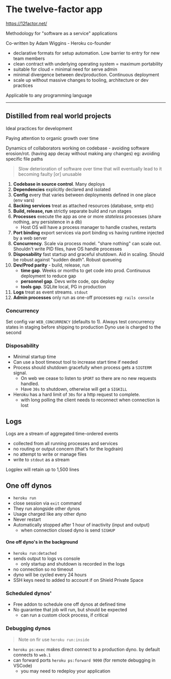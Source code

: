 # The twelve-factor app

https://12factor.net/

Methodology for "software as a service" applications

Co-written by Adam Wiggins - Heroku co-founder

- declarative formats for setup automation. Low barrier to entry for new team members
- clean contract with underlying operating system = maximum portability
- suitable for cloud = minimal need for serve admin
- minimal divergence between dev/production. Continuous deployment
- scale up without massive changes to tooling, architecture or dev practices

Applicable to any programming language

---

## Distilled from real world projects

Ideal practices for development

Paying attention to organic growth over time

Dynamics of collaborators working on codebase - avoiding software erosion/rot. (having app decay without making any changes) eg: avoiding specific file paths

> Slow deterioration of software over time that will eventually lead to it becoming faulty [or] unusable

1. **Codebase in source control**. Many deploys
2. **Dependencies** explicitly declared and isolated
3. **Config** every that varies between deployments defined in one place (env vars)
4. **Backing services** treat as attached resources (database, smtp etc)
5. **Build, release, run** strictly separate build and run stages
6. **Processes** execute the app as one or more _stateless_ processes (share nothing, any persistence in a db)
   - Host OS will have a process manager to handle crashes, restarts
7. **Port binding** export services via port binding vs having runtime injected by a web server
8. **Concurrency**. Scale via process model. "share nothing" can scale out. Shouldn't write PID files, have OS handle processes
9. **Disposability** fast startup and graceful shutdown. Aid in scaling. Should be robust against "sudden death". Robust queueing
10. **Dev/Prod parity** - build, release, run
    - **time gap**. Weeks or months to get code into prod. Continuous deployment to reduce gap
    - **personnel gap**. Devs write code, ops deploy
    - **tools gap**. SQLite local, PG in production
11. **Logs** treat as event streams. `stdout`
12. **Admin processes** only run as one-off processes eg: `rails console`


### Concurrency

Set config var `WEB_CONCURRENCY` (defaults to 1). Always test concurrency states in staging before shipping to production
Dyno use is charged to the second

### Disposability 

- Minimal startup time
- Can use a boot timeout tool to increase start time if needed
- Process should shutdown gracefully when process gets a `SIGTERM` signal. 
    - On web we cease to listen to `$PORT` so there are no new requests handled.
    - Have `30s` to shutdown, otherwise will get a `SIGKILL`
- Heroku has a hard limit of `30s` for a http request to complete.
    - with long polling the client needs to reconnect when connection is lost


## Logs

Logs are a stream of aggregated time-ordered events

 - collected from all running processes and services
 - no routing or output concern (that's for the logdrain)
 - no attempt to write or manage files
 - write to `stdout` as a stream

 Logplex will retain up to 1,500 lines


## One off dynos

- `heroku run`
- close session via `exit` command
- They run alongside other dynos
- Usage charged like any other dyno
- Never restart 
- Automatically stopped after 1 hour of inactivity (input and output)
    - when connection closed dyno is send `SIGHUP`


#### One off dyno's in the background
- `heroku run:detached`
- sends output to logs vs console
    - only startup and shutdown is recorded in the logs
- no connection so no timeout
- dyno will be cycled every 24 hours
- SSH keys need to added to account if on Shield Private Space

### Scheduled dynos'

- Free addon to schedule one off dynos at defined time
- No guarantee that job will run, but should be expected
    - can run a custom clock process, if critical


### Debugging dynos

> Note on fir use `heroku run:inside`

- `heroku ps:exec` makes direct connect to a production dyno. by default connects to `web.1`
- can forward ports `heroku ps:forward 9090` (for remote debugging in VSCode)
    - you may need to redeploy your application